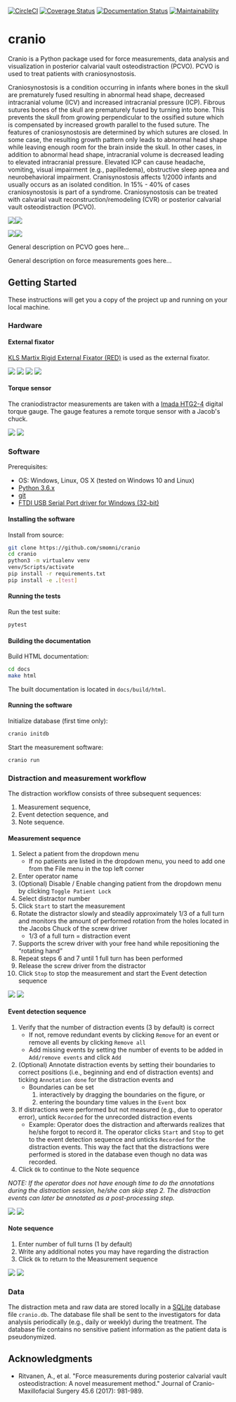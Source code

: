 [![CircleCI](https://circleci.com/gh/smomni/cranio.svg?style=svg)](https://circleci.com/gh/smomni/cranio)
[![Coverage Status](https://codecov.io/gh/smomni/cranio/branch/master/graph/badge.svg)](https://codecov.io/gh/smomni/cranio)
[![Documentation Status](https://readthedocs.org/projects/cranio/badge/?version=latest)](https://cranio.readthedocs.io/en/latest/?badge=latest)
[![Maintainability](https://api.codeclimate.com/v1/badges/c14e1d3a9202d71024a3/maintainability)](https://codeclimate.com/github/smomni/cranio/maintainability)

# cranio

Cranio is a Python package used for force measurements, data analysis and visualization in
posterior calvarial vault osteodistraction (PCVO). PCVO is used to treat patients with craniosynostosis.

Craniosynostosis is a condition occurring in infants where bones in the skull are prematurely fused resulting in
abnormal head shape, decreased intracranial volume (ICV) and increased intracranial pressure (ICP). Fibrous sutures
bones of the skull are prematurely fused by turning into bone. This prevents the skull from growing perpendicular to the
ossified suture which is compensated by increased growth parallel to the fused suture. The features of craniosynostosis
are determined by which sutures are closed. In some case, the resulting growth pattern only leads to abnormal head shape
while leaving enough room for the brain inside the skull. In other cases, in addition to abnormal head shape, intracranial volume is decreased leading to elevated intracranial pressure.
Elevated ICP can cause headache, vomiting, visual impairment (e.g., papilledema), obstructive sleep apnea and
neurobehavioral impairment. Cranisynostosis affects 1/2000 infants and usually occurs as an isolated condition.
In 15% - 40% of cases craniosynostosis is part of a syndrome. Craniosynostosis can be treated with calvarial vault
reconstruction/remodeling (CVR) or posterior calvarial vault osteodistraction (PCVO).

![](../Gray188.png)![](docs/Gray188.png)

![](../../types_of_craniosynostosis.jpg)![](docs/types_of_craniosynostosis.jpg)

General description on PCVO goes here...

General description on force measurements goes here...


## Getting Started

These instructions will get you a copy of the project up and running on your local machine.

### Hardware

#### External fixator

[KLS Martix Rigid External Fixator (RED)](http://www.klsmartinnorthamerica.com/products/distraction-devices/lefort-i-and-ii/red-ii/) is used as the external fixator.

![](../kls_martin_red.jpg)
![](docs/kls_martin_red.jpg)
![](../kls_martin_red_distraction.png)
![](docs/kls_martin_red_distraction.png)

#### Torque sensor

The craniodistractor measurements are taken with a [Imada HTG2-4](https://imada.com/products/htg2-digital-torque-gauge/) 
digital torque gauge. The gauge features a remote torque sensor with a Jacob's chuck.

![](../imada.jpg)
![](docs/imada.jpg)


### Software

Prerequisites:

* OS: Windows, Linux, OS X (tested on Windows 10 and Linux)
* [Python 3.6.x](https://www.python.org/downloads/)
* [git](https://git-scm.com/downloads)
* [FTDI USB Serial Port driver for Windows (32-bit)](https://www.ftdichip.com/Drivers/CDM/CDM%20v2.12.28%20WHQL%20Certified.zip)

#### Installing the software

Install from source:

```bash
git clone https://github.com/smomni/cranio
cd cranio
python3 -m virtualenv venv
venv/Scripts/activate
pip install -r requirements.txt
pip install -e .[test]
```

#### Running the tests

Run the test suite:

```bash
pytest
```

#### Building the documentation

Build HTML documentation:

```bash
cd docs
make html
```

The built documentation is located in `docs/build/html`.

#### Running the software


Initialize database (first time only):

```bash
cranio initdb
```

Start the measurement software:

```bash
cranio run
```


### Distraction and measurement workflow

The distraction workflow consists of three subsequent sequences: 

1. Measurement sequence, 
2. Event detection sequence, and 
3. Note sequence.

#### Measurement sequence

1. Select a patient from the dropdown menu
    * If no patients are listed in the dropdown menu, you need to add one from the File menu in the top left corner
2. Enter operator name
3. (Optional) Disable / Enable changing patient from the dropdown menu by clicking `Toggle Patient Lock`
4. Select distractor number
5. Click `Start` to start the measurement
6. Rotate the distractor slowly and steadily approximately 1/3 of a full turn and monitors the amount of performed rotation from the holes located in the Jacobs Chuck of the screw driver
    * 1/3 of a full turn = distraction event
7. Supports the screw driver with your free hand while repositioning the “rotating hand”
8. Repeat steps 6 and 7 until 1 full turn has been performed
9. Release the screw driver from the distractor
10. Click `Stop` to stop the measurement and start the Event detection sequence


![](../initial_state_instructions.png)
![](docs/initial_state_instructions.png)


#### Event detection sequence

1. Verify that the number of distraction events (3 by default) is correct
    * If not, remove redundant events by clicking `Remove` for an event or remove all events by clicking `Remove all`
    * Add missing events by setting the number of events to be added in `Add/remove events` and click `Add`
2. (Optional) Annotate distraction events by setting their boundaries to correct positions (i.e., beginning and end of distraction events) and 
ticking `Annotation done` for the distraction events and 
    * Boundaries can be set 
        1) interactively by dragging the boundaries on the figure, or 
        2) entering the boundary time values in the `Event` box
3. If distractions were performed but not measured (e.g., due to operator error), untick `Recorded` for the unrecorded distraction events
    * Example: Operator does the distraction and afterwards realizes that he/she forgot to record it. 
    The operator clicks `Start` and `Stop` to get to the event detection sequence and unticks `Recorded` for the distraction events. 
    This way the fact that the distractions were performed is stored in the database even though no data was recorded.
4. Click `Ok` to continue to the Note sequence

*NOTE: If the operator does not have enough time to do the annotations during the distraction session, 
he/she can skip step 2. The distraction events can later be annotated as a post-processing step.*


![](../event_detection_state_instructions.png)
![](docs/event_detection_state_instructions.png)


#### Note sequence

1. Enter number of full turns (1 by default)
2. Write any additional notes you may have regarding the distraction
3. Click `Ok` to return to the Measurement sequence


![](../note_state_instructions.png)
![](docs/note_state_instructions.png)
    

### Data

The distraction meta and raw data are stored locally in a [SQLite](https://www.sqlite.org/index.html) database file `cranio.db`. 
The database file shall be sent to the investigators for data analysis periodically (e.g., daily or weekly) during the treatment.
The database file contains no sensitive patient information as the patient data is pseudonymized.


## Acknowledgments

* Ritvanen, A., et al. "Force measurements during posterior calvarial vault osteodistraction: A novel measurement method." Journal of Cranio-Maxillofacial Surgery 45.6 (2017): 981-989.

